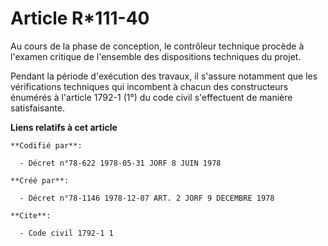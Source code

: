 # Article R*111-40

Au cours de la phase de conception, le contrôleur technique procède à l'examen critique de l'ensemble des dispositions
techniques du projet.

Pendant la période d'exécution des travaux, il s'assure notamment que les vérifications techniques qui incombent à chacun des
constructeurs énumérés à l'article 1792-1 (1°) du code civil s'effectuent de manière satisfaisante.

**Liens relatifs à cet article**

	**Codifié par**:

	  - Décret n°78-622 1978-05-31 JORF 8 JUIN 1978

	**Créé par**:

	  - Décret n°78-1146 1978-12-07 ART. 2 JORF 9 DECEMBRE 1978

	**Cite**:

	  - Code civil 1792-1 1
